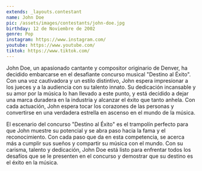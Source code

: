 ```yaml
---
extends: _layouts.contestant
name: John Doe
pic: /assets/images/contestants/john-doe.jpg
birthday: 12 de Noviembre de 2002
genre: Pop
instagram: https://www.instagram.com/
youtube: https://www.youtube.com/
tiktok: https://www.tiktok.com/
---
```

John Doe, un apasionado cantante y compositor originario de Denver, ha decidido embarcarse en el desafiante concurso musical "Destino al Éxito". Con una voz cautivadora y un estilo distintivo, John espera impresionar a los jueces y a la audiencia con su talento innato. Su dedicación incansable y su amor por la música lo han llevado a este punto, y está decidido a dejar una marca duradera en la industria y alcanzar el éxito que tanto anhela. Con cada actuación, John espera tocar los corazones de las personas y convertirse en una verdadera estrella en ascenso en el mundo de la música.

El escenario del concurso "Destino al Éxito" es el trampolín perfecto para que John muestre su potencial y se abra paso hacia la fama y el reconocimiento. Con cada paso que da en esta competencia, se acerca más a cumplir sus sueños y compartir su música con el mundo. Con su carisma, talento y dedicación, John Doe está listo para enfrentar todos los desafíos que se le presenten en el concurso y demostrar que su destino es el éxito en la música.